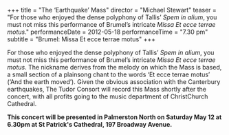 +++
title = "The ‘Earthquake’ Mass"
director = "Michael Stewart"
teaser = "For those who enjoyed the dense polyphony of Tallis’ *Spem in alium*, you must not miss this performance of Brumel’s intricate *Missa Et ecce terrae motus*."
performanceDate = 2012-05-18
performanceTime = "7.30 pm"
subtitle = "Brumel: Missa Et ecce terrae motus"
+++

For those who enjoyed the dense polyphony of Tallis’ *Spem in alium*, you must not miss this performance of Brumel’s intricate *Missa Et ecce terrae motus*. The nickname derives from the melody on which the Mass is based, a small section of a plainsong chant to the words ‘Et ecce terrae motus’ (‘And the earth moved’). Given the obvious association with the Canterbury earthquakes, The Tudor Consort will record this Mass shortly after the concert, with all profits going to the music department of ChristChurch Cathedral.


**This concert will be presented in Palmerston North on Saturday May 12 at 6.30pm at St Patrick's Cathedral, 197 Broadway Avenue.**
